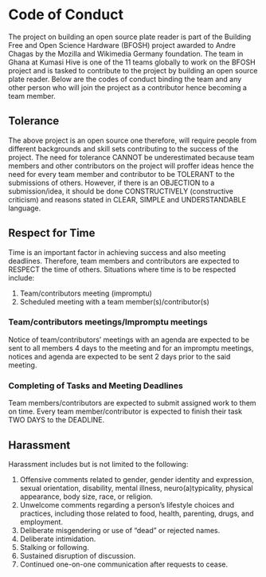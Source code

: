 # Code of Conduct

The project on building an open source plate reader is part of the Building Free and Open Science Hardware (BFOSH) project awarded to Andre Chagas by the Mozilla and Wikimedia Germany foundation. The team in Ghana at Kumasi Hive is one of the 11 teams globally to work on the BFOSH project and is tasked to contribute to the project by building an open source plate reader. Below are the codes of conduct binding the team and any other person who will join the project as a contributor hence becoming a team member.

## Tolerance

The above project is an open source one therefore, will require people from different backgrounds and skill sets contributing to the success of the project. The need for tolerance CANNOT be underestimated because team members and other contributors on the project will proffer ideas hence the need for every team member and contributor to be TOLERANT to the submissions of others. However, if there is an OBJECTION to a submission/idea, it should be done CONSTRUCTIVELY (constructive criticism) and reasons stated in CLEAR, SIMPLE and UNDERSTANDABLE language.

## Respect for Time

Time is an important factor in achieving success and also meeting deadlines. Therefore, team members and contributors are expected to RESPECT the time of others. Situations where time is to be respected include:
1.	Team/contributors meeting (impromptu)
2.	Scheduled meeting with a team member(s)/contributor(s)


### Team/contributors meetings/Impromptu meetings

Notice of team/contributors’ meetings with an agenda are expected to be sent to all members 4 days to the meeting and for an impromptu meetings, notices and agenda are expected to be sent 2 days prior to the said meeting.

### Completing of Tasks and Meeting Deadlines

Team members/contributors are expected to submit assigned work to them on time. Every team member/contributor is expected to finish their task TWO DAYS to the DEADLINE.

## Harassment

Harassment includes but is not limited to the following:
1.	Offensive comments related to gender, gender identity and expression, sexual orientation, disability, mental illness, neuro(a)typicality, physical appearance, body size, race, or religion.
2.	Unwelcome comments regarding a person’s lifestyle choices and practices, including those related to food, health, parenting, drugs, and employment.
3.	Deliberate misgendering or use of “dead” or rejected names.
4.	Deliberate intimidation.
5.	Stalking or following.
6.	Sustained disruption of discussion.
7.	Continued one-on-one communication after requests to cease.
